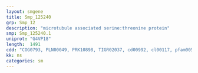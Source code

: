 ```yaml
---
layout: smgene
title: Smp_125240
grp: Smp_12
description: "microtubule associated serine:threonine protein"
smp: Smp_125240.1
uniprot: "G4VP18"
length:  1491
cdd: "COG0793, PLN00049, PRK10898, TIGR02037, cd00992, cl00117, pfam00595, smart00228"
kk: ns
categories: sm
---
```

